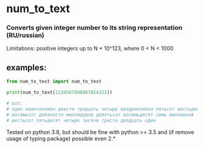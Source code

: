 # num_to_text
### Converts given integer number to its string representation (RU/russian)

Limitations: positive integers up to N * 10^123,
where 0 < N < 1000

## examples:
```python
from num_to_text import num_to_text

print(num_to_text(1234567890987654321))

# out:
# один квинтиллион двести тридцать четыре квадриллиона пятьсот шестьдесят семь триллионов
# восемьсот девяносто миллиардов девятьсот восемьдесят семь миллионов
# шестьсот пятьдесят четыре тысячи триста двадцать один
```

Tested on python 3.8, but should be fine with python >= 3.5
and (if remove usage of typing package) possible even 2.*

